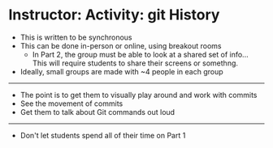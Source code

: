 # Instructor: Activity: git History

- This is written to be synchronous
- This can be done in-person or online, using breakout rooms
    - In Part 2, the group must be able to look at a shared set of info... This will require students to share their screens or somethng.
- Ideally, small groups are made with ~4 people in each group

---

- The point is to get them to visually play around and work with commits
- See the movement of commits
- Get them to talk about Git commands out loud

---

- Don't let students spend all of their time on Part 1
